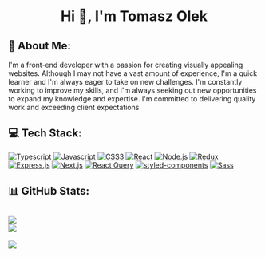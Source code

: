 <h1 align="center">Hi 👋, I'm Tomasz Olek</h1>

## 💫 About Me:
I'm a front-end developer with a passion for creating visually
appealing websites. Although I may not have a vast amount of
experience, I'm a quick learner and I'm always eager to take on new
challenges. I'm constantly working to improve my skills, and I'm
always seeking out new opportunities to expand my knowledge and
expertise. I'm committed to delivering quality work and exceeding
client expectations
<br>

## 💻 Tech Stack:
[![Typescript](https://img.shields.io/badge/typescript-%23007ACC.svg?style=for-the-badge&logo=typescript&logoColor=white)]()
[![Javascript](https://img.shields.io/badge/javascript-%23323330.svg?style=for-the-badge&logo=javascript&logoColor=%23F7DF1E)]()
[![CSS3](https://img.shields.io/badge/CSS3-%231572B6.svg?style=for-the-badge&logo=css3&logoColor=white)]()
[![React](https://img.shields.io/badge/react-%2361DAFB.svg?style=for-the-badge&logo=react&logoColor=white)]()
[![Node.js](https://img.shields.io/badge/node.js-%23339933.svg?style=for-the-badge&logo=node.js&logoColor=white)]()
[![Redux](https://img.shields.io/badge/redux-%23764ABC.svg?style=for-the-badge&logo=redux&logoColor=white)]()
[![Express.js](https://img.shields.io/badge/express.js-%23404d59.svg?style=for-the-badge)]()
[![Next.js](https://img.shields.io/badge/next.js-%23000000.svg?style=for-the-badge&logo=next-dot-js&logoColor=white)]()
[![React Query](https://img.shields.io/badge/react_query-%23223E4A.svg?style=for-the-badge&logo=react-query&logoColor=white)]()
[![styled-components](https://img.shields.io/badge/styled--components-%23DB7093.svg?style=for-the-badge&logo=styled-components&logoColor=white)]()
[![Sass](https://img.shields.io/badge/sass-%23CC6699.svg?style=for-the-badge&logo=sass&logoColor=white)]()
<!-- [![RxJS](https://img.shields.io/badge/RxJS-%23B7178C.svg?style=for-the-badge&logo=reactivex&logoColor=white)]() -->
<!-- [![GreenSock](https://img.shields.io/badge/gsap-%2386C129.svg?style=for-the-badge&logo=greensock&logoColor=white)]() -->
<!-- [![Docker](https://img.shields.io/badge/docker-%230db7ed.svg?style=for-the-badge&logo=docker&logoColor=white)]() -->

## 📊 GitHub Stats:
![](https://github-readme-stats.vercel.app/api?username=TomaszOlek&theme=dark&hide_border=false&include_all_commits=true&count_private=true)<br/>
![](https://github-readme-streak-stats.herokuapp.com/?user=TomaszOlek&theme=dark&hide_border=false)
---
![](https://komarev.com/ghpvc/?username=TomaszOlek)
